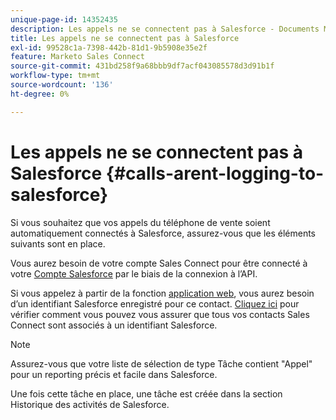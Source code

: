 ```yaml
---
unique-page-id: 14352435
description: Les appels ne se connectent pas à Salesforce - Documents Marketo - Documentation du produit
title: Les appels ne se connectent pas à Salesforce
exl-id: 99528c1a-7398-442b-81d1-9b5908e35e2f
feature: Marketo Sales Connect
source-git-commit: 431bd258f9a68bbb9df7acf043085578d3d91b1f
workflow-type: tm+mt
source-wordcount: '136'
ht-degree: 0%

---
```


# Les appels ne se connectent pas à Salesforce {#calls-arent-logging-to-salesforce}

Si vous souhaitez que vos appels du téléphone de vente soient automatiquement connectés à Salesforce, assurez-vous que les éléments suivants sont en place.

Vous aurez besoin de votre compte Sales Connect pour être connecté à votre [Compte Salesforce](/help/marketo/product-docs/marketo-sales-connect/crm/salesforce-integration/connect-your-sales-connect-account-to-salesforce.md) par le biais de la connexion à l’API.

Si vous appelez à partir de la fonction [application web](https://toutapp.com/login), vous aurez besoin d’un identifiant Salesforce enregistré pour ce contact. [Cliquez ici](/help/marketo/product-docs/marketo-sales-connect/crm/salesforce-customization/import-a-salesforce-id-into-sales-connect.md) pour vérifier comment vous pouvez vous assurer que tous vos contacts Sales Connect sont associés à un identifiant Salesforce.

>[!NOTE]
>
>Assurez-vous que votre liste de sélection de type Tâche contient &quot;Appel&quot; pour un reporting précis et facile dans Salesforce.

Une fois cette tâche en place, une tâche est créée dans la section Historique des activités de Salesforce.
